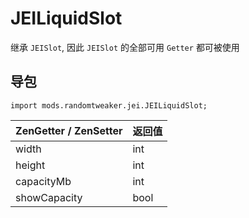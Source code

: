 # JEILiquidSlot

继承 `JEISlot`, 因此 `JEISlot` 的全部可用 `Getter` 都可被使用

## 导包

~~~zenscript
import mods.randomtweaker.jei.JEILiquidSlot;
~~~

| ZenGetter / ZenSetter   | 返回值   |
| :----------- | :------ |
| width        | int     |
| height       | int     |
| capacityMb   | int     |
| showCapacity | bool    |